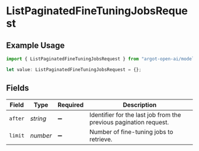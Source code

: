 # ListPaginatedFineTuningJobsRequest

## Example Usage

```typescript
import { ListPaginatedFineTuningJobsRequest } from "argot-open-ai/models/operations";

let value: ListPaginatedFineTuningJobsRequest = {};
```

## Fields

| Field                                                             | Type                                                              | Required                                                          | Description                                                       |
| ----------------------------------------------------------------- | ----------------------------------------------------------------- | ----------------------------------------------------------------- | ----------------------------------------------------------------- |
| `after`                                                           | *string*                                                          | :heavy_minus_sign:                                                | Identifier for the last job from the previous pagination request. |
| `limit`                                                           | *number*                                                          | :heavy_minus_sign:                                                | Number of fine-tuning jobs to retrieve.                           |